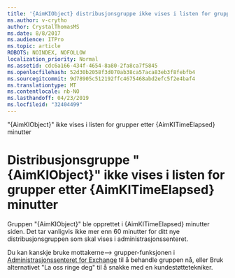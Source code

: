 ```yaml
---
title: '{AimKIObject} distribusjonsgruppe ikke vises i listen for grupper etter {AimKITimeElapsed} minutter'
ms.author: v-crytho
author: CrystalThomasMS
ms.date: 8/8/2017
ms.audience: ITPro
ms.topic: article
ROBOTS: NOINDEX, NOFOLLOW
localization_priority: Normal
ms.assetid: cdc6a166-434f-4654-8a80-2fa8ca7f5845
ms.openlocfilehash: 52d30b2058f3d070ab38ca57aca83eb3f8febfb4
ms.sourcegitcommit: 9d78905c512192ffc4675468abd2efc5f2e4baf4
ms.translationtype: MT
ms.contentlocale: nb-NO
ms.lasthandoff: 04/23/2019
ms.locfileid: "32404499"
---
```

"{AimKIObject}" ikke vises i listen for grupper etter {AimKITimeElapsed} minutter

# <a name="distribution-group-aimkiobject-not-showing-in-groups-list-after-aimkitimeelapsed-minutes"></a>Distribusjonsgruppe "{AimKIObject}" ikke vises i listen for grupper etter {AimKITimeElapsed} minutter

Gruppen "{AimKIObject}" ble opprettet i {AimKITimeElapsed} minutter siden. Det tar vanligvis ikke mer enn 60 minutter for ditt nye distribusjonsgruppen som skal vises i administrasjonssenteret.
  
Du kan kanskje bruke mottakerne--\> grupper-funksjonen i [Administrasjonssenteret for Exchange](https://outlook.office365.com/ecp/?rfr=Admin_o365&amp;exsvurl=1&amp;mkt=en-US.aspx) til å behandle gruppen nå, eller Bruk alternativet "La oss ringe deg" til å snakke med en kundestøttetekniker. 
  

